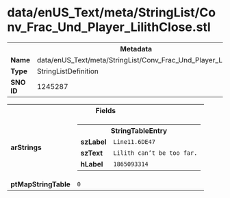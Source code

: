 <h1>data/enUS_Text/meta/StringList/Conv_Frac_Und_Player_LilithClose.stl</h1><table><tr><th colspan="100%">Metadata</th></tr><tr><td><b>Name</b></td><td>data/enUS_Text/meta/StringList/Conv_Frac_Und_Player_LilithClose.stl</td></tr><tr><td><b>Type</b></td><td>StringListDefinition</td></tr><tr><td><b>SNO ID</b></td><td>1245287</td></tr></table>

<table><tr><th colspan="100%">Fields</th></tr><tr><td><b>arStrings</b></td><td><table><tr><th colspan="100%">StringTableEntry</th></tr><tr><td><b>szLabel</b></td><td><code>Line11.6DE47</code></td></tr><tr><td><b>szText</b></td><td><code>Lilith can’t be too far.</code></td></tr><tr><td><b>hLabel</b></td><td><code>1865093314</code></td></tr></table>


</td></tr><tr><td><b>ptMapStringTable</b></td><td><code>0</code></td></tr></table>

